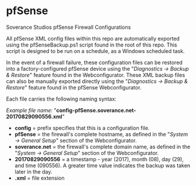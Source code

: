 # pfSense
Soverance Studios pfSense Firewall Configurations

All pfSense XML config files within this repo are automatically exported using the pfSenseBackup.ps1 script found in the root of this repo.  This script is designed to be run on a schedule, as a Windows scheduled task.

In the event of a firewall failure, these configuration files can be restored into a factory-configured pfSense device using the "*Diagnostics -> Backup & Restore*" feature found in the Webconfigurator.  These XML backup files can also be manually exported directly using the "*Diagnostics -> Backup & Restore*" feature found in the pfSense Webconfigurator.

Each file carries the following naming syntax:

*Example file name:*
"**config-pfSense.soverance.net-20170829090556.xml**"

* **config** = prefix specifies that this is a configuration file.
* **pfSense** = the firewall's complete hostname, as defined in the "*System -> General Setup*" section of the Webconfigurator.
* **soverance.net** = the firewall's complete domain name, as defined in the "*System -> General Setup*" section of the Webconfigurator.
* **20170829090556** = a timestamp - year (2017), month (08), day (29), and time (090556).  A greater time value indicates the backup was taken later in the day.
* **.xml** = file extension



